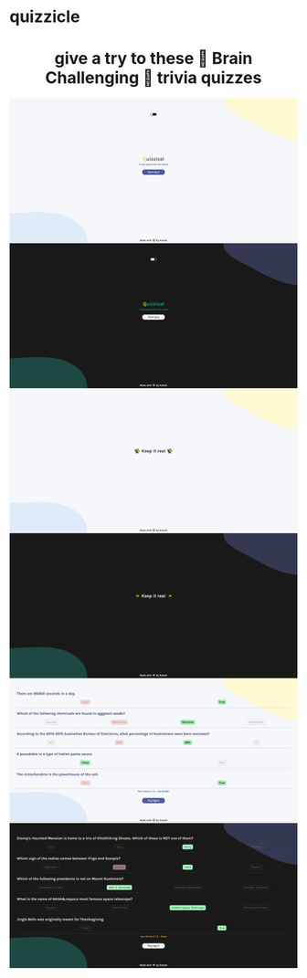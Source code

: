 # quizzicle
<h1 align="center"> give a try to these &#129504; Brain Challenging &#129504; trivia quizzes </h1>
<img align="center" src="./readme_images/intro.png" alt="site image was here"/>
<img align="center" src="./readme_images/intro_dark.png" alt="site_dark image was here"/>
<img align="center" src="./readme_images/loading.png" alt="site image was here"/>
<img align="center" src="./readme_images/loading_dark.png" alt="site_dark image was here"/>
<img align="center" src="./readme_images/result.png" alt="site image was here"/>
<img align="center" src="./readme_images/result_dark.png" alt="site_dark image was here"/>
